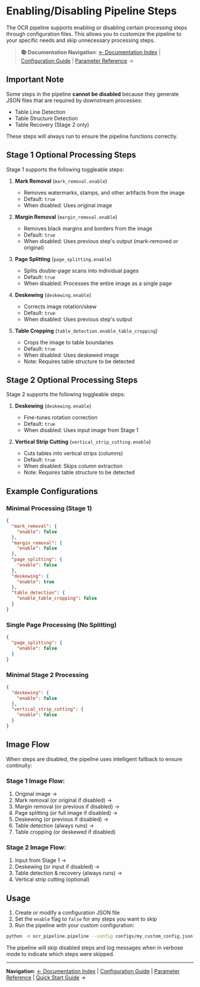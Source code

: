 # Enabling/Disabling Pipeline Steps

The OCR pipeline supports enabling or disabling certain processing steps through configuration files. This allows you to customize the pipeline to your specific needs and skip unnecessary processing steps.

> **📚 Documentation Navigation**: [← Documentation Index](README.md) | [Configuration Guide](../configs/README.md) | [Parameter Reference](PARAMETER_REFERENCE.md) →

## Important Note

Some steps in the pipeline **cannot be disabled** because they generate JSON files that are required by downstream processes:
- Table Line Detection
- Table Structure Detection  
- Table Recovery (Stage 2 only)

These steps will always run to ensure the pipeline functions correctly.

## Stage 1 Optional Processing Steps

Stage 1 supports the following toggleable steps:

1. **Mark Removal** (`mark_removal.enable`)
   - Removes watermarks, stamps, and other artifacts from the image
   - Default: `true`
   - When disabled: Uses original image

2. **Margin Removal** (`margin_removal.enable`)
   - Removes black margins and borders from the image
   - Default: `true`
   - When disabled: Uses previous step's output (mark-removed or original)

3. **Page Splitting** (`page_splitting.enable`)
   - Splits double-page scans into individual pages
   - Default: `true`
   - When disabled: Processes the entire image as a single page

4. **Deskewing** (`deskewing.enable`)
   - Corrects image rotation/skew
   - Default: `true`
   - When disabled: Uses previous step's output

5. **Table Cropping** (`table_detection.enable_table_cropping`)
   - Crops the image to table boundaries
   - Default: `true`
   - When disabled: Uses deskewed image
   - Note: Requires table structure to be detected

## Stage 2 Optional Processing Steps

Stage 2 supports the following toggleable steps:

1. **Deskewing** (`deskewing.enable`)
   - Fine-tunes rotation correction
   - Default: `true`
   - When disabled: Uses input image from Stage 1

2. **Vertical Strip Cutting** (`vertical_strip_cutting.enable`)
   - Cuts tables into vertical strips (columns)
   - Default: `true`
   - When disabled: Skips column extraction
   - Note: Requires table structure to be detected

## Example Configurations

### Minimal Processing (Stage 1)
```json
{
  "mark_removal": {
    "enable": false
  },
  "margin_removal": {
    "enable": false
  },
  "page_splitting": {
    "enable": false
  },
  "deskewing": {
    "enable": true
  },
  "table_detection": {
    "enable_table_cropping": false
  }
}
```

### Single Page Processing (No Splitting)
```json
{
  "page_splitting": {
    "enable": false
  }
}
```

### Minimal Stage 2 Processing
```json
{
  "deskewing": {
    "enable": false
  },
  "vertical_strip_cutting": {
    "enable": false
  }
}
```

## Image Flow

When steps are disabled, the pipeline uses intelligent fallback to ensure continuity:

### Stage 1 Image Flow:
1. Original image →
2. Mark removal (or original if disabled) →
3. Margin removal (or previous if disabled) →
4. Page splitting (or full image if disabled) →
5. Deskewing (or previous if disabled) →
6. Table detection (always runs) →
7. Table cropping (or deskewed if disabled)

### Stage 2 Image Flow:
1. Input from Stage 1 →
2. Deskewing (or input if disabled) →
3. Table detection & recovery (always runs) →
4. Vertical strip cutting (optional)

## Usage

1. Create or modify a configuration JSON file
2. Set the `enable` flag to `false` for any steps you want to skip
3. Run the pipeline with your custom configuration:

```bash
python -m ocr_pipeline.pipeline --config configs/my_custom_config.json
```

The pipeline will skip disabled steps and log messages when in verbose mode to indicate which steps were skipped.

---

**Navigation**: [← Documentation Index](README.md) | [Configuration Guide](../configs/README.md) | [Parameter Reference](PARAMETER_REFERENCE.md) | [Quick Start Guide](QUICK_START.md) →